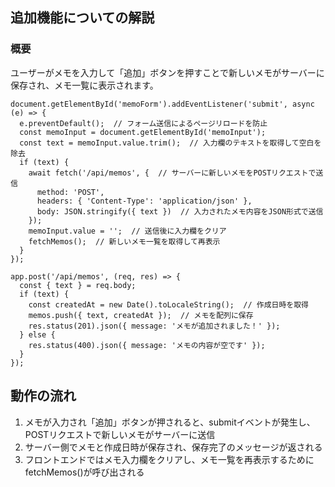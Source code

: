## 追加機能についての解説

### 概要
ユーザーがメモを入力して「追加」ボタンを押すことで新しいメモがサーバーに保存され、メモ一覧に表示されます。

```javascript:フロントエンド（index.html）のコード
document.getElementById('memoForm').addEventListener('submit', async (e) => {
  e.preventDefault();  // フォーム送信によるページリロードを防止
  const memoInput = document.getElementById('memoInput');
  const text = memoInput.value.trim();  // 入力欄のテキストを取得して空白を除去
  if (text) {
    await fetch('/api/memos', {  // サーバーに新しいメモをPOSTリクエストで送信
      method: 'POST',
      headers: { 'Content-Type': 'application/json' },
      body: JSON.stringify({ text })  // 入力されたメモ内容をJSON形式で送信
    });
    memoInput.value = '';  // 送信後に入力欄をクリア
    fetchMemos();  // 新しいメモ一覧を取得して再表示
  }
});
```

```javascript:サーバーサイド（server.js）のコード
app.post('/api/memos', (req, res) => {
  const { text } = req.body;
  if (text) {
    const createdAt = new Date().toLocaleString();  // 作成日時を取得
    memos.push({ text, createdAt });  // メモを配列に保存
    res.status(201).json({ message: 'メモが追加されました！' });
  } else {
    res.status(400).json({ message: 'メモの内容が空です' });
  }
});

```

## 動作の流れ
1. メモが入力され「追加」ボタンが押されると、submitイベントが発生し、POSTリクエストで新しいメモがサーバーに送信
2. サーバー側でメモと作成日時が保存され、保存完了のメッセージが返される
3. フロントエンドではメモ入力欄をクリアし、メモ一覧を再表示するためにfetchMemos()が呼び出される
